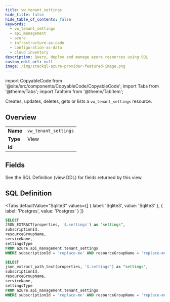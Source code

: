 ```yaml
--- 
title: vw_tenant_settings
hide_title: false
hide_table_of_contents: false
keywords:
  - vw_tenant_settings
  - api_management
  - azure
  - infrastructure-as-code
  - configuration-as-data
  - cloud inventory
description: Query, deploy and manage azure resources using SQL
custom_edit_url: null
image: /img/stackql-azure-provider-featured-image.png
---
```


import CopyableCode from '@site/src/components/CopyableCode/CopyableCode';
import Tabs from '@theme/Tabs';
import TabItem from '@theme/TabItem';

Creates, updates, deletes, gets or lists a <code>vw_tenant_settings</code> resource.

## Overview
<table><tbody>
<tr><td><b>Name</b></td><td><code>vw_tenant_settings</code></td></tr>
<tr><td><b>Type</b></td><td>View</td></tr>
<tr><td><b>Id</b></td><td><CopyableCode code="azure.api_management.vw_tenant_settings" /></td></tr>
</tbody></table>

## Fields

See the SQL Definition (view DDL) for fields returned by this view.

## SQL Definition

<Tabs
defaultValue="Sqlite3"
values={[
{ label: 'Sqlite3', value: 'Sqlite3' },
{ label: 'Postgres', value: 'Postgres' }
]}
>
<TabItem value="Sqlite3">

```sql
SELECT
JSON_EXTRACT(properties, '$.settings') as "settings",
subscriptionId,
resourceGroupName,
serviceName,
settingsType
FROM azure.api_management.tenant_settings
WHERE subscriptionId = 'replace-me' AND resourceGroupName = 'replace-me' AND serviceName = 'replace-me';
```

</TabItem>
<TabItem value="Postgres">

```sql
SELECT
json_extract_path_text(properties, '$.settings') as "settings",
subscriptionId,
resourceGroupName,
serviceName,
settingsType
FROM azure.api_management.tenant_settings
WHERE subscriptionId = 'replace-me' AND resourceGroupName = 'replace-me' AND serviceName = 'replace-me';
```

</TabItem>
</Tabs>
